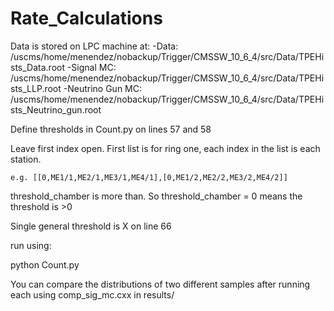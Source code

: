 # Rate_Calculations

Data is stored on LPC machine at:
  -Data: /uscms/home/menendez/nobackup/Trigger/CMSSW_10_6_4/src/Data/TPEHists_Data.root
  -Signal MC: /uscms/home/menendez/nobackup/Trigger/CMSSW_10_6_4/src/Data/TPEHists_LLP.root
  -Neutrino Gun MC: /uscms/home/menendez/nobackup/Trigger/CMSSW_10_6_4/src/Data/TPEHists_Neutrino_gun.root
  
Define thresholds in Count.py on lines 57 and 58
  
  Leave first index open. First list is for ring one, each index in the list is each station.
    
    e.g. [[0,ME1/1,ME2/1,ME3/1,ME4/1],[0,ME1/2,ME2/2,ME3/2,ME4/2]]
  
  threshold_chamber is more than. So threshold_chamber = 0 means the threshold is >0

Single general threshold is X on line 66 
 
run using:
  
  python Count.py
  
You can compare the distributions of two different samples after running each using comp_sig_mc.cxx in results/
